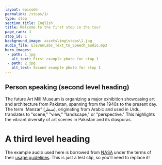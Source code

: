 ```yaml
---
layout: episode
permalink: /stops/1/
type: stop
section_title: English
title: Welcome to the first stop in the tour
page_rank: 1
stop_id: 1
background_image: assets\img\stops\1.jpg
audio_file: ElevenLabs_Text_to_Speech_audio.mp3
hero_images:
 - path: 1.jpg
   alt_text: First example photo for stop 1
 - path: 2.jpg
   alt_text: Second example photo for stop 1
---
```



## Person speaking (second level heading)

The future Art Mill Museum is organizing a major exhibition showcasing art and architecture from Pakistan, spanning from the 1940s to the present day. The term 'Manzar' (منظر), originating from Arabic and used in Urdu, translates to "scene," "view," "landscape," or "perspective." This highlights the vibrant diversity of art scenes in Pakistan and its diasporas.



# A third level heading

The example audio used here is borrowed from [NASA](http://www.nasa.gov/connect/sounds/index.html#Discovery) under the terms of their [usage guidelines](http://www.nasa.gov/multimedia/guidelines/index.html). This is just a test clip, so you'll need to replace it!
